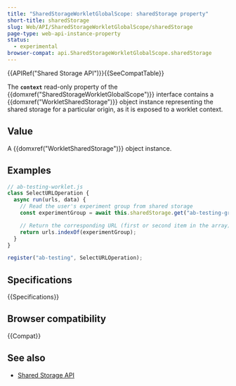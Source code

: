 ```yaml
---
title: "SharedStorageWorkletGlobalScope: sharedStorage property"
short-title: sharedStorage
slug: Web/API/SharedStorageWorkletGlobalScope/sharedStorage
page-type: web-api-instance-property
status:
  - experimental
browser-compat: api.SharedStorageWorkletGlobalScope.sharedStorage
---
```


{{APIRef("Shared Storage API")}}{{SeeCompatTable}}

The **`context`** read-only property of the
{{domxref("SharedStorageWorkletGlobalScope")}} interface contains a {{domxref("WorkletSharedStorage")}} object instance representing the shared storage for a particular origin, as it is exposed to a worklet context.

## Value

A {{domxref("WorkletSharedStorage")}} object instance.

## Examples

```js
// ab-testing-worklet.js
class SelectURLOperation {
  async run(urls, data) {
    // Read the user's experiment group from shared storage
    const experimentGroup = await this.sharedStorage.get("ab-testing-group");

    // Return the corresponding URL (first or second item in the array)
    return urls.indexOf(experimentGroup);
  }
}

register("ab-testing", SelectURLOperation);
```

## Specifications

{{Specifications}}

## Browser compatibility

{{Compat}}

## See also

- [Shared Storage API](/en-US/docs/Web/API/Shared_storage_API)
